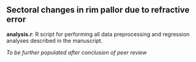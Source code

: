 ## Sectoral changes in rim pallor due to refractive error
**analysis.r**: R script for performing all data preprocessing and regression analyses described in the manuscript.

*To be further populated after conclusion of peer review*
